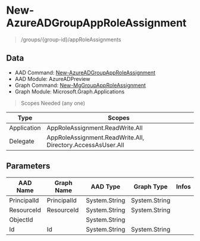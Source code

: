 # New-AzureADGroupAppRoleAssignment

> /groups/{group-id}/appRoleAssignments

## Data

+ AAD Command: [New-AzureADGroupAppRoleAssignment](https://docs.microsoft.com/en-us/powershell/module/AzureADPreview/New-AzureADGroupAppRoleAssignment)
+ AAD Module: AzureADPreview
+ Graph Command: [New-MgGroupAppRoleAssignment](https://docs.microsoft.com/en-us/powershell/module/Microsoft.Graph.Applications/New-MgGroupAppRoleAssignment)
+ Graph Module: Microsoft.Graph.Applications

> Scopes Needed (any one)

|Type|Scopes|
|---|---|
|Application|AppRoleAssignment.ReadWrite.All|
|Delegate|AppRoleAssignment.ReadWrite.All, Directory.AccessAsUser.All|

## Parameters

|AAD Name|Graph Name|AAD Type|Graph Type|Infos|
|---|---|---|---|---|
|PrincipalId|PrincipalId|System.String|System.String||
|ResourceId|ResourceId|System.String|System.String||
|ObjectId||System.String|||
|Id|Id|System.String|System.String||

